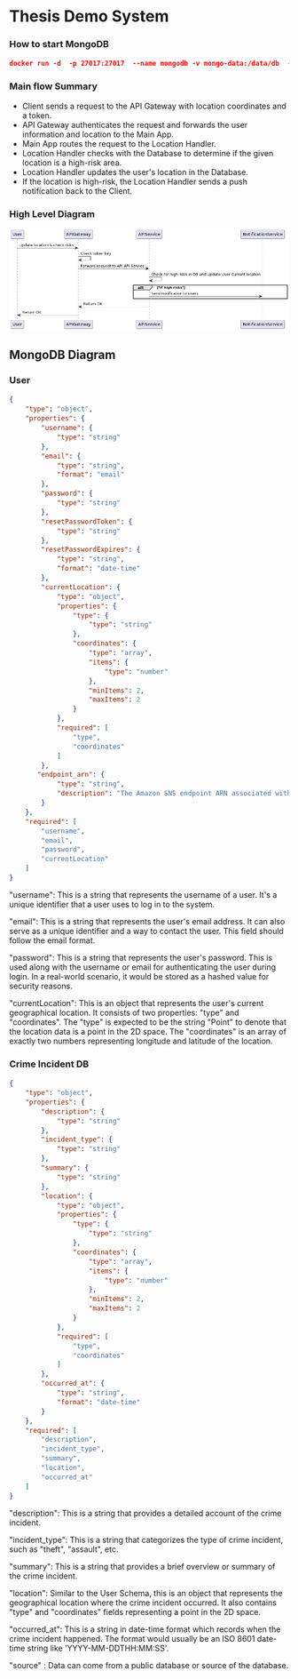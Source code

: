 # Thesis Demo System
### How to start MongoDB 
```json
docker run -d  -p 27017:27017  --name mongodb -v mongo-data:/data/db  -e MONGODB_INITDB_ROOT_USERNAME=admin -e MONGO_INITDB_DATABASE=crime_db  -e MONGODB_INITDB_ROOT_PASSWORD=admin mongo:latest
```

### Main flow Summary
- Client sends a request to the API Gateway with location coordinates and a token.
- API Gateway authenticates the request and forwards the user information and location to the Main App.
- Main App routes the request to the Location Handler.
- Location Handler checks with the Database to determine if the given location is a high-risk area.
- Location Handler updates the user's location in the Database.
- If the location is high-risk, the Location Handler sends a push notification back to the Client.

### High Level Diagram
![Alt text](image.png)

## MongoDB Diagram
### User 
```json
{
    "type": "object",
    "properties": {
        "username": {
            "type": "string"
        },
        "email": {
            "type": "string",
            "format": "email"
        },
        "password": {
            "type": "string"
        },
        "resetPasswordToken": {
            "type": "string"
        },
        "resetPasswordExpires": {
            "type": "string",
            "format": "date-time"
        },
        "currentLocation": {
            "type": "object",
            "properties": {
                "type": {
                    "type": "string"
                },
                "coordinates": {
                    "type": "array",
                    "items": {
                        "type": "number"
                    },
                    "minItems": 2,
                    "maxItems": 2
                }
            },
            "required": [
                "type",
                "coordinates"
            ]
        },
       "endpoint_arn": {
            "type": "string",
            "description": "The Amazon SNS endpoint ARN associated with the user."
        }
    },
    "required": [
        "username",
        "email",
        "password",
        "currentLocation"
    ]
}
```

"username": This is a string that represents the username of a user. It's a unique identifier that a user uses to log in to the system.

"email": This is a string that represents the user's email address. It can also serve as a unique identifier and a way to contact the user. This field should follow the email format.

"password": This is a string that represents the user's password. This is used along with the username or email for authenticating the user during login. In a real-world scenario, it would be stored as a hashed value for security reasons.

"currentLocation": This is an object that represents the user's current geographical location. It consists of two properties: "type" and "coordinates". The "type" is expected to be the string "Point" to denote that the location data is a point in the 2D space. The "coordinates" is an array of exactly two numbers representing longitude and latitude of the location.


### Crime Incident DB
```json
{
    "type": "object",
    "properties": {
        "description": {
            "type": "string"
        },
        "incident_type": {
            "type": "string"
        },
        "summary": {
            "type": "string"
        },
        "location": {
            "type": "object",
            "properties": {
                "type": {
                    "type": "string"
                },
                "coordinates": {
                    "type": "array",
                    "items": {
                        "type": "number"
                    },
                    "minItems": 2,
                    "maxItems": 2
                }
            },
            "required": [
                "type",
                "coordinates"
            ]
        },
        "occurred_at": {
            "type": "string",
            "format": "date-time"
        }
    },
    "required": [
        "description",
        "incident_type",
        "summary",
        "location",
        "occurred_at"
    ]
}
```

"description": This is a string that provides a detailed account of the crime incident.

"incident_type": This is a string that categorizes the type of crime incident, such as "theft", "assault", etc.

"summary": This is a string that provides a brief overview or summary of the crime incident.

"location": Similar to the User Schema, this is an object that represents the geographical location where the crime incident occurred. It also contains "type" and "coordinates" fields representing a point in the 2D space.

"occurred_at": This is a string in date-time format which records when the crime incident happened. The format would usually be an ISO 8601 date-time string like 'YYYY-MM-DDTHH:MM:SS'.

"source" : Data can come from a public database or source of the database.